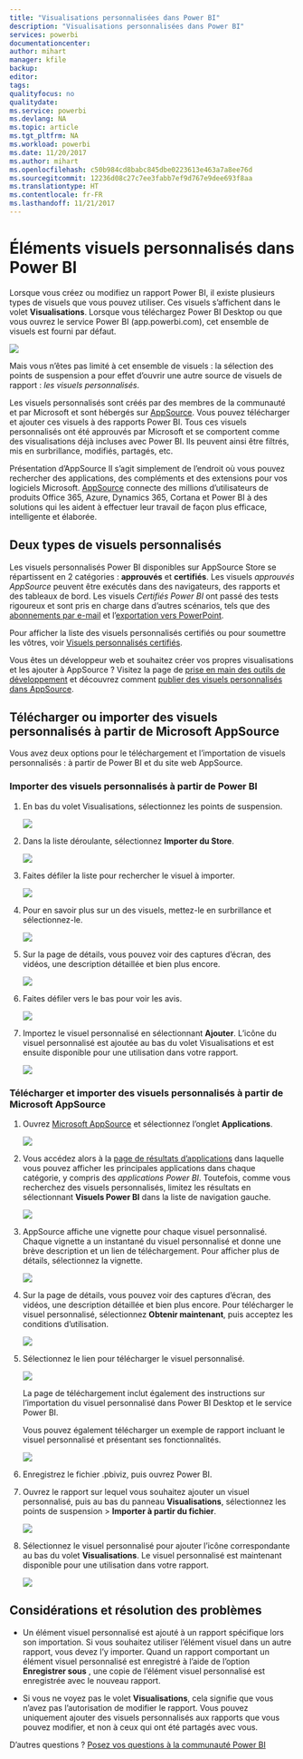 ```yaml
---
title: "Visualisations personnalisées dans Power BI"
description: "Visualisations personnalisées dans Power BI"
services: powerbi
documentationcenter: 
author: mihart
manager: kfile
backup: 
editor: 
tags: 
qualityfocus: no
qualitydate: 
ms.service: powerbi
ms.devlang: NA
ms.topic: article
ms.tgt_pltfrm: NA
ms.workload: powerbi
ms.date: 11/20/2017
ms.author: mihart
ms.openlocfilehash: c50b984cd8babc845dbe0223613e463a7a8ee76d
ms.sourcegitcommit: 12236d08c27c7ee3fabb7ef9d767e9dee693f8aa
ms.translationtype: HT
ms.contentlocale: fr-FR
ms.lasthandoff: 11/21/2017
---
```

# <a name="custom-visuals-in-power-bi"></a>Éléments visuels personnalisés dans Power BI
Lorsque vous créez ou modifiez un rapport Power BI, il existe plusieurs types de visuels que vous pouvez utiliser. Ces visuels s’affichent dans le volet **Visualisations**. Lorsque vous téléchargez Power BI Desktop ou que vous ouvrez le service Power BI (app.powerbi.com), cet ensemble de visuels est fourni par défaut. 

![](media/power-bi-custom-visuals/power-bi-visualizations.png)

Mais vous n’êtes pas limité à cet ensemble de visuels : la sélection des points de suspension a pour effet d’ouvrir une autre source de visuels de rapport : *les visuels personnalisés*.

Les visuels personnalisés sont créés par des membres de la communauté et par Microsoft et sont hébergés sur [AppSource](https://appsource.microsoft.com/marketplace/apps?product=power-bi-visuals). Vous pouvez télécharger et ajouter ces visuels à des rapports Power BI. Tous ces visuels personnalisés ont été approuvés par Microsoft et se comportent comme des visualisations déjà incluses avec Power BI. Ils peuvent ainsi être filtrés, mis en surbrillance, modifiés, partagés, etc. 

Présentation d’AppSource Il s’agit simplement de l’endroit où vous pouvez rechercher des applications, des compléments et des extensions pour vos logiciels Microsoft. [AppSource](https://appsource.microsoft.com) connecte des millions d’utilisateurs de produits Office 365, Azure, Dynamics 365, Cortana et Power BI à des solutions qui les aident à effectuer leur travail de façon plus efficace, intelligente et élaborée.

## <a name="two-types-of-custom-visuals"></a>Deux types de visuels personnalisés

Les visuels personnalisés Power BI disponibles sur AppSource Store se répartissent en 2 catégories : **approuvés** et **certifiés**. Les visuels *approuvés AppSource* peuvent être exécutés dans des navigateurs, des rapports et des tableaux de bord.  Les visuels *Certifiés Power BI* ont passé des tests rigoureux et sont pris en charge dans d’autres scénarios, tels que des [abonnements par e-mail](service-report-subscribe.md) et l’[exportation vers PowerPoint](service-publish-to-powerpoint.md).

Pour afficher la liste des visuels personnalisés certifiés ou pour soumettre les vôtres, voir [Visuels personnalisés certifiés](power-bi-custom-visuals-certified.md).

Vous êtes un développeur web et souhaitez créer vos propres visualisations et les ajouter à AppSource ?  Visitez la page de [prise en main des outils de développement](service-custom-visuals-getting-started-with-developer-tools.md) et découvrez comment [publier des visuels personnalisés dans AppSource](https://appsource.microsoft.com/marketplace/apps?product=power-bi-visuals).

## <a name="download-or-import-custom-visuals-from-microsoft-appsource"></a>Télécharger ou importer des visuels personnalisés à partir de Microsoft AppSource
Vous avez deux options pour le téléchargement et l’importation de visuels personnalisés : à partir de Power BI et du site web AppSource. 

###    <a name="import-custom-visuals-from-within-power-bi"></a>Importer des visuels personnalisés à partir de Power BI
1. En bas du volet Visualisations, sélectionnez les points de suspension. 

    ![](media/power-bi-custom-visuals/power-bi-visualizations2.png)

2. Dans la liste déroulante, sélectionnez **Importer du Store**.

    ![](media/power-bi-custom-visuals/power-bi-custom-visual-import.png)

3. Faites défiler la liste pour rechercher le visuel à importer. 

    ![](media/power-bi-custom-visuals/power-bi-import-visual.png)

4.  Pour en savoir plus sur un des visuels, mettez-le en surbrillance et sélectionnez-le.

    ![](media/power-bi-custom-visuals/power-bi-select.png)

5.  Sur la page de détails, vous pouvez voir des captures d’écran, des vidéos, une description détaillée et bien plus encore. 

    ![](media/power-bi-custom-visuals/power-bi-synoptic.png)

6. Faites défiler vers le bas pour voir les avis.

    ![](media/power-bi-custom-visuals/power-bi-reviews.png)

7.    Importez le visuel personnalisé en sélectionnant **Ajouter**. L’icône du visuel personnalisé est ajoutée au bas du volet Visualisations et est ensuite disponible pour une utilisation dans votre rapport.

       ![](media/power-bi-custom-visuals/power-bi-custom-visual-imported.png)


###    <a name="download-and-import-custom-visuals-from-microsoft-appsource"></a>Télécharger et importer des visuels personnalisés à partir de Microsoft AppSource

1. Ouvrez [Microsoft AppSource](https://appsource.microsoft.com) et sélectionnez l’onglet **Applications**. 

    ![](media/power-bi-custom-visuals/power-bi-appsource-apps.png)

2. Vous accédez alors à la [page de résultats d’applications](https://appsource.microsoft.com/en-us/marketplace/apps) dans laquelle vous pouvez afficher les principales applications dans chaque catégorie, y compris des *applications Power BI*. Toutefois, comme vous recherchez des visuels personnalisés, limitez les résultats en sélectionnant **Visuels Power BI** dans la liste de navigation gauche.

    ![](media/power-bi-custom-visuals/power-bi-appsource-visuals.png)

3. AppSource affiche une vignette pour chaque visuel personnalisé.  Chaque vignette a un instantané du visuel personnalisé et donne une brève description et un lien de téléchargement. Pour afficher plus de détails, sélectionnez la vignette. 

    ![](media/power-bi-custom-visuals/powerbi-custom-select-visual.png)

4. Sur la page de détails, vous pouvez voir des captures d’écran, des vidéos, une description détaillée et bien plus encore. Pour télécharger le visuel personnalisé, sélectionnez **Obtenir maintenant**, puis acceptez les conditions d’utilisation. 

    ![](media/power-bi-custom-visuals/power-bi-appsource-get.png)

5. Sélectionnez le lien pour télécharger le visuel personnalisé.

    ![](media/power-bi-custom-visuals/powerbi-custom-download.png)

    La page de téléchargement inclut également des instructions sur l’importation du visuel personnalisé dans Power BI Desktop et le service Power BI.

    Vous pouvez également télécharger un exemple de rapport incluant le visuel personnalisé et présentant ses fonctionnalités.

    ![](media/power-bi-custom-visuals/powerbi-custom-try-sample.png)

6. Enregistrez le fichier .pbiviz, puis ouvrez Power BI.    
7. Ouvrez le rapport sur lequel vous souhaitez ajouter un visuel personnalisé, puis au bas du panneau **Visualisations**, sélectionnez les points de suspension > **Importer à partir du fichier**.  

      ![](media/power-bi-custom-visuals/power-bi-custom-visual-import-from-file.png)

8. Sélectionnez le visuel personnalisé pour ajouter l’icône correspondante au bas du volet **Visualisations**. Le visuel personnalisé est maintenant disponible pour une utilisation dans votre rapport.

    ![](media/power-bi-custom-visuals/power-bi-chord.png)
    
##    <a name="considerations-and-troubleshooting"></a>Considérations et résolution des problèmes


- Un élément visuel personnalisé est ajouté à un rapport spécifique lors son importation. Si vous souhaitez utiliser l’élément visuel dans un autre rapport, vous devez l’y importer. Quand un rapport comportant un élément visuel personnalisé est enregistré à l’aide de l’option **Enregistrer sous** , une copie de l’élément visuel personnalisé est enregistrée avec le nouveau rapport.

- Si vous ne voyez pas le volet **Visualisations**, cela signifie que vous n’avez pas l’autorisation de modifier le rapport.  Vous pouvez uniquement ajouter des visuels personnalisés aux rapports que vous pouvez modifier, et non à ceux qui ont été partagés avec vous.


D’autres questions ? [Posez vos questions à la communauté Power BI](http://community.powerbi.com/)

